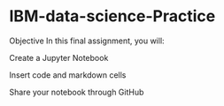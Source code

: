 # IBM-data-science-Practice
Objective
In this final assignment, you will:

Create a Jupyter Notebook

Insert code and markdown cells

Share your notebook through GitHub
